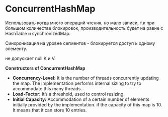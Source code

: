 # ConcurrentHashMap

Использовать когда много операций чтения, но мало записи, т.к при большом количестве блокировок, производительность будет на равне с HashTable и synchronizedMap.

Синхронизация на уровне сегментов - блокируется доступ к одному элементу.

не допускает null K и V.

**Constructors of ConcurrentHashMap**

* **Concurrency-Level:** It is the number of threads concurrently updating the map. The implementation performs internal sizing to try to accommodate this many threads.
* **Load-Factor:** It’s a threshold, used to control resizing.
* **Initial Capacity:** Accommodation of a certain number of elements initially provided by the implementation. if the capacity of this map is 10. It means that it can store 10 entries.
